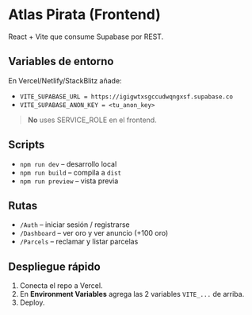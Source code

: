 # Atlas Pirata (Frontend)

React + Vite que consume Supabase por REST.

## Variables de entorno

En Vercel/Netlify/StackBlitz añade:

- `VITE_SUPABASE_URL = https://igigwtxsgccudwqngxsf.supabase.co`
- `VITE_SUPABASE_ANON_KEY = <tu_anon_key>`

> **No** uses SERVICE_ROLE en el frontend.

## Scripts

- `npm run dev` – desarrollo local
- `npm run build` – compila a `dist`
- `npm run preview` – vista previa

## Rutas

- `/Auth` – iniciar sesión / registrarse
- `/Dashboard` – ver oro y ver anuncio (+100 oro)
- `/Parcels` – reclamar y listar parcelas

## Despliegue rápido

1. Conecta el repo a Vercel.
2. En **Environment Variables** agrega las 2 variables `VITE_...` de arriba.
3. Deploy.
